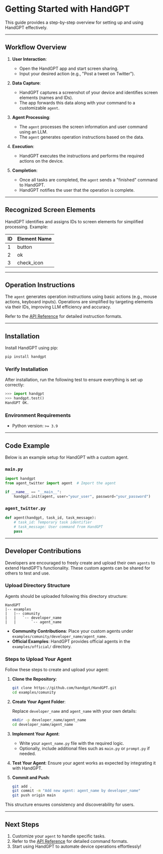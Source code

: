 # Getting Started with HandGPT

This guide provides a step-by-step overview for setting up and using HandGPT effectively.

---

## Workflow Overview

1. **User Interaction**:

   - Open the HandGPT app and start screen sharing.
   - Input your desired action (e.g., "Post a tweet on Twitter").

2. **Data Capture**:

   - HandGPT captures a screenshot of your device and identifies screen elements (names and IDs).
   - The app forwards this data along with your command to a customizable `agent`.

3. **Agent Processing**:

   - The `agent` processes the screen information and user command using an LLM.
   - The `agent` generates operation instructions based on the data.

4. **Execution**:

   - HandGPT executes the instructions and performs the required actions on the device.

5. **Completion**:

   - Once all tasks are completed, the `agent` sends a "finished" command to HandGPT.
   - HandGPT notifies the user that the operation is complete.

---

## Recognized Screen Elements

HandGPT identifies and assigns IDs to screen elements for simplified processing. Example:

| ID | Element Name |
| -- | ------------ |
| 1  | button       |
| 2  | ok           |
| 3  | check\_icon  |

---

## Operation Instructions

The `agent` generates operation instructions using basic actions (e.g., mouse actions, keyboard inputs). Operations are simplified by targeting elements via their IDs, improving LLM efficiency and accuracy.

Refer to the [API Reference](api_reference.md) for detailed instruction formats.

---

## Installation

Install HandGPT using pip:

```bash
pip install handgpt
```

### Verify Installation

After installation, run the following test to ensure everything is set up correctly:

```python
>>> import handgpt
>>> handgpt.test()
HandGPT OK.
```

### Environment Requirements

- Python version: `>= 3.9`

---

## Code Example

Below is an example setup for HandGPT with a custom agent.

### `main.py`

```python
import handgpt
from agent_twitter import agent  # Import the agent

if __name__ == "__main__":
    handgpt.init(agent, user="your_user", password="your_password")
```

### `agent_twitter.py`

```python
def agent(handgpt, task_id, task_message):
    # task_id: Temporary task identifier
    # task_message: User command from HandGPT
    pass
```

---

## Developer Contributions

Developers are encouraged to freely create and upload their own `agents` to extend HandGPT’s functionality. These custom agents can be shared for others to test and use.

### Upload Directory Structure

Agents should be uploaded following this directory structure:

```
HandGPT
|-- examples
|   |-- comunity
|   |   `-- developer_name
|   |       `-- agent_name
```

- **Community Contributions**: Place your custom agents under `examples/comunity/developer_name/agent_name`.
- **Official Examples**: HandGPT provides official agents in the `examples/official/` directory.

### Steps to Upload Your Agent

Follow these steps to create and upload your agent:

1. **Clone the Repository**:

   ```bash
   git clone https://github.com/handgpt/HandGPT.git
   cd examples/comunity
   ```

2. **Create Your Agent Folder**:

   Replace `developer_name` and `agent_name` with your own details:

   ```bash
   mkdir -p developer_name/agent_name
   cd developer_name/agent_name
   ````

3. **Implement Your Agent**:

   - Write your `agent_name.py` file with the required logic.
   - Optionally, include additional files such as `main.py` or `prompt.py` if needed.

4. **Test Your Agent**:
   Ensure your agent works as expected by integrating it with HandGPT.

5. **Commit and Push**:

   ```bash
   git add .
   git commit -m "Add new agent: agent_name by developer_name"
   git push origin main
   ```

This structure ensures consistency and discoverability for users.

---

## Next Steps

1. Customize your `agent` to handle specific tasks.
2. Refer to the [API Reference](api_reference.md) for detailed command formats.
3. Start using HandGPT to automate device operations effortlessly!

